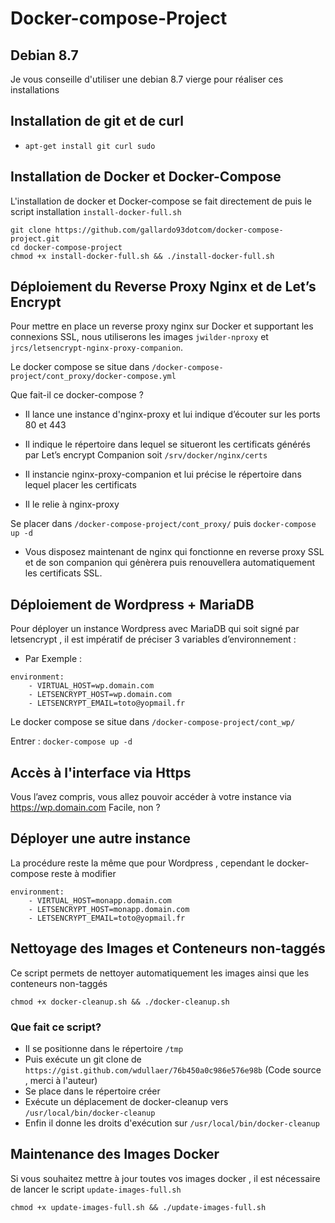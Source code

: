 # Docker-compose-Project

## Debian 8.7 
Je vous conseille d'utiliser une debian 8.7 vierge pour réaliser ces installations

## Installation de git et de curl 

* `apt-get install git curl sudo`

## Installation de Docker et Docker-Compose 

L'installation de docker et Docker-compose se fait directement de puis le script installation `install-docker-full.sh`

```
git clone https://github.com/gallardo93dotcom/docker-compose-project.git
cd docker-compose-project
chmod +x install-docker-full.sh && ./install-docker-full.sh 
```
 
## Déploiement du Reverse Proxy Nginx et de Let’s Encrypt

Pour mettre en place un reverse proxy nginx sur Docker et supportant les connexions SSL, nous utiliserons les images `jwilder-nproxy` et `jrcs/letsencrypt-nginx-proxy-companion`.

Le docker compose se situe dans `/docker-compose-project/cont_proxy/docker-compose.yml`

Que fait-il ce docker-compose ?
- Il lance une instance d'nginx-proxy et lui indique d’écouter sur les ports 80 et 443
- Il indique le répertoire dans lequel se situeront les certificats générés par Let’s encrypt Companion soit `/srv/docker/nginx/certs`

- Il instancie nginx-proxy-companion et lui précise le répertoire dans lequel placer les certificats 
- Il le relie à nginx-proxy

Se placer dans `/docker-compose-project/cont_proxy/`
puis `docker-compose up -d`

- Vous disposez maintenant de nginx qui fonctionne en reverse proxy SSL et de son companion qui génèrera puis renouvellera automatiquement les certificats SSL.

## Déploiement de Wordpress + MariaDB

Pour déployer un instance Wordpress avec MariaDB qui soit signé par letsencrypt , il est impératif de préciser 3 variables d’environnement : 

- Par Exemple :

```
environment:
    - VIRTUAL_HOST=wp.domain.com
    - LETSENCRYPT_HOST=wp.domain.com 
    - LETSENCRYPT_EMAIL=toto@yopmail.fr
```

Le docker compose se situe dans `/docker-compose-project/cont_wp/`

Entrer : `docker-compose up -d`

## Accès à l'interface via Https

Vous l’avez compris, vous allez pouvoir accéder à votre instance via https://wp.domain.com Facile, non ?

## Déployer une autre instance 

La procédure reste la même que pour Wordpress , cependant le docker-compose reste à modifier

```
environment:
    - VIRTUAL_HOST=monapp.domain.com
    - LETSENCRYPT_HOST=monapp.domain.com 
    - LETSENCRYPT_EMAIL=toto@yopmail.fr
```
## Nettoyage des Images et Conteneurs non-taggés 

Ce script permets de nettoyer automatiquement les images ainsi que les conteneurs non-taggés

```
chmod +x docker-cleanup.sh && ./docker-cleanup.sh
```
### Que fait ce script?

- Il se positionne dans le répertoire `/tmp`
- Puis exécute un git clone de `https://gist.github.com/wdullaer/76b450a0c986e576e98b` (Code source , merci à l'auteur)
- Se place dans le répertoire créer 
- Exécute un déplacement de docker-cleanup vers `/usr/local/bin/docker-cleanup`
- Enfin il donne les droits d'exécution sur `/usr/local/bin/docker-cleanup`

## Maintenance des Images Docker 

Si vous souhaitez mettre à jour toutes vos images docker , il est nécessaire de lancer le script `update-images-full.sh`

```
chmod +x update-images-full.sh && ./update-images-full.sh
```
